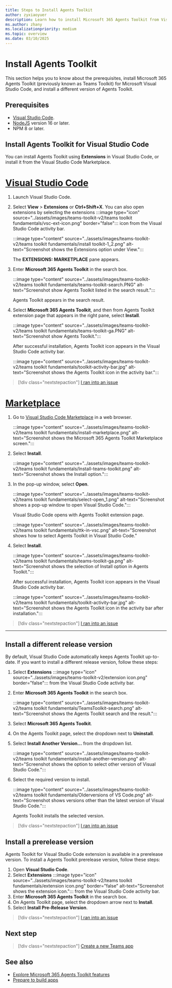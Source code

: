 ```yaml
---
title: Steps to Install Agents Toolkit
author: zyxiaoyuer
description: Learn how to install Microsoft 365 Agents Toolkit from Visual Studio Code and marketplace, and to install different Agents Toolkit versions and prerelease versions.
ms.author: zhany
ms.localizationpriority: medium
ms.topic: overview
ms.date: 03/10/2025
---
```

# Install Agents Toolkit

This section helps you to know about the prerequisites, install Microsoft 365 Agents Toolkit (previously known as Teams Toolkit) for Microsoft Visual Studio Code, and install a different version of Agents Toolkit.

## Prerequisites

* [Visual Studio Code](https://code.visualstudio.com/Download).
* [NodeJS](https://nodejs.org) version 16 or later.
* NPM 8 or later.

## Install Agents Toolkit for Visual Studio Code

You can install Agents Toolkit using **Extensions** in Visual Studio Code, or install it from the Visual Studio Code Marketplace.

# [Visual Studio Code](#tab/vscode)

1. Launch Visual Studio Code.
1. Select **View** > **Extensions** or **Ctrl+Shift+X**. You can also open extensions by selecting the extensions :::image type="icon" source="../assets/images/teams-toolkit-v2/teams toolkit fundamentals/vsc-ext-icon.png" border="false"::: icon from the Visual Studio Code activity bar.

    :::image type="content" source="../assets/images/teams-toolkit-v2/teams toolkit fundamentals/install toolkit-1_2.png" alt-text="Screenshot shows the Extensions option under View.":::

    The **EXTENSIONS: MARKETPLACE** pane appears.

1. Enter **Microsoft 365 Agents Toolkit** in the search box.

    :::image type="content" source="../assets/images/teams-toolkit-v2/teams toolkit fundamentals/teams-toolkit-search.PNG" alt-text="Screenshot show Agents Toolkit listed in the search result.":::

   Agents Toolkit appears in the search result.

1. Select **Microsoft 365 Agents Toolkit**, and then from Agents Toolkit extension page that appears in the right pane, select  **Install**.
  
    :::image type="content" source="../assets/images/teams-toolkit-v2/teams toolkit fundamentals/teams-toolkit-ga.PNG" alt-text="Screenshot show Agents Toolkit.":::

   After successful installation, Agents Toolkit icon appears in the Visual Studio Code activity bar.

    :::image type="content" source="../assets/images/teams-toolkit-v2/teams toolkit fundamentals/toolkit-activity-bar.jpg" alt-text="Screenshot shows the Agents Toolkit icon in the activity bar.":::

 > [!div class="nextstepaction"]
 > [I ran into an issue](https://github.com/MicrosoftDocs/msteams-docs/issues/new?template=Doc-Feedback.yaml&title=%5BI+ran+into+an+issue%5D+Install+Agents+Toolkit+for+Visual+Studio+Code+using+Visual+Studio+Code&&author=%40zyxiaoyuer&pageUrl=https%3A%2F%2Flearn.microsoft.com%2Fen-us%2Fmicrosoftteams%2Fplatform%2Ftoolkit%2Finstall-teams-toolkit%3Ftabs%3Dvscode%23install-teams-toolkit-for-visual-studio-code&contentSourceUrl=https%3A%2F%2Fgithub.com%2FMicrosoftDocs%2Fmsteams-docs%2Fblob%2Fmain%2Fmsteams-platform%2Ftoolkit%2Finstall-Agents-Toolkit.md&documentVersionIndependentId=8402fe47-1338-4cb0-9cc0-c35f06dc6ca5&platformId=857dcef4-57f6-1b0a-65f7-221c9f49c1c7&metadata=*%2BID%253A%2Be473e1f3-69f5-bcfa-bcab-54b098b59c80%2B%250A*%2BService%253A%2B%2A%2Amsteams%2A%2A)

# [Marketplace](#tab/marketplace)

1. Go to [Visual Studio Code Marketplace](https://marketplace.visualstudio.com/items?itemName=TeamsDevApp.ms-teams-vscode-extension) in a web browser.

   :::image type="content" source="../assets/images/teams-toolkit-v2/teams toolkit fundamentals/install-marketplace.png" alt-text="Screenshot shows the Microsoft 365 Agents Toolkit Marketplace screen.":::

1. Select **Install**.

   :::image type="content" source="../assets/images/teams-toolkit-v2/teams toolkit fundamentals/Install-teams-toolkit.png" alt-text="Screenshot shows the Install option.":::

1. In the pop-up window, select **Open**.

   :::image type="content" source="../assets/images/teams-toolkit-v2/teams toolkit fundamentals/select-open_1.png" alt-text="Screenshot shows a pop-up window to open Visual Studio Code.":::

   Visual Studio Code opens with Agents Toolkit extension page.

   :::image type="content" source="../assets/images/teams-toolkit-v2/teams toolkit fundamentals/ttk-in-vsc.png" alt-text="Screenshot shows how to select Agents Toolkit in Visual Studio Code."

1. Select **Install**.

   :::image type="content" source="../assets/images/teams-toolkit-v2/teams toolkit fundamentals/teams-toolkit-ga.png" alt-text="Screenshot shows the selection of Install option in Agents Toolkit.":::

   After successful installation, Agents Toolkit icon appears in the Visual Studio Code activity bar.

   :::image type="content" source="../assets/images/teams-toolkit-v2/teams toolkit fundamentals/toolkit-activity-bar.jpg" alt-text="Screenshot shows the Agents Toolkit icon in the activity bar after installation.":::
> [!div class="nextstepaction"]
> [I ran into an issue](https://github.com/MicrosoftDocs/msteams-docs/issues/new?template=Doc-Feedback.yaml&title=%5BI+ran+into+an+issue%5D+Install+Agents+Toolkit+for+Visual+Studio+Code+using+Marketplace&&author=%40zyxiaoyuer&pageUrl=https%3A%2F%2Flearn.microsoft.com%2Fen-us%2Fmicrosoftteams%2Fplatform%2Ftoolkit%2Finstall-teams-toolkit%3Ftabs%3Dmarketplace%23install-teams-toolkit-for-visual-studio-code&contentSourceUrl=https%3A%2F%2Fgithub.com%2FMicrosoftDocs%2Fmsteams-docs%2Fblob%2Fmain%2Fmsteams-platform%2Ftoolkit%2Finstall-Agents-Toolkit.md&documentVersionIndependentId=8402fe47-1338-4cb0-9cc0-c35f06dc6ca5&platformId=857dcef4-57f6-1b0a-65f7-221c9f49c1c7&metadata=*%2BID%253A%2Be473e1f3-69f5-bcfa-bcab-54b098b59c80%2B%250A*%2BService%253A%2B%2A%2Amsteams%2A%2A)

---

## Install a different release version

By default, Visual Studio Code automatically keeps Agents Toolkit up-to-date. If you want to install a different release version, follow these steps:

1. Select **Extensions** :::image type="icon" source="../assets/images/teams-toolkit-v2/extension icon.png" border="false"::: from the Visual Studio Code activity bar.

1. Enter **Microsoft 365 Agents Toolkit** in the search box.

   :::image type="content" source="../assets/images/teams-toolkit-v2/teams toolkit fundamentals/TeamsToolkit-search.png" alt-text="Screenshot shows the Agents Toolkit search and the result.":::

1. Select **Microsoft 365 Agents Toolkit**.

1. On the Agents Toolkit page, select the dropdown next to **Uninstall**.

1. Select **Install Another Version...** from the dropdown list.

   :::image type="content" source="../assets/images/teams-toolkit-v2/teams toolkit fundamentals/install-another-version.png" alt-text="Screenshot shows the option to select other version of Visual Studio Code.":::

1. Select the required version to install.

   :::image type="content" source="../assets/images/teams-toolkit-v2/teams toolkit fundamentals/Olderversions of VS Code.png" alt-text="Screenshot shows versions other than the latest version of Visual Studio Code.":::

   Agents Toolkit installs the selected version.

 > [!div class="nextstepaction"]
 > [I ran into an issue](https://github.com/MicrosoftDocs/msteams-docs/issues/new?template=Doc-Feedback.yaml&title=%5BI+ran+into+an+issue%5D+Install+a+different+release+version&&author=%40zyxiaoyuer&pageUrl=https%3A%2F%2Flearn.microsoft.com%2Fen-us%2Fmicrosoftteams%2Fplatform%2Ftoolkit%2Finstall-teams-toolkit%3Ftabs%3Dmarketplace%23install-a-different-release-version&contentSourceUrl=https%3A%2F%2Fgithub.com%2FMicrosoftDocs%2Fmsteams-docs%2Fblob%2Fmain%2Fmsteams-platform%2Ftoolkit%2Finstall-Agents-Toolkit.md&documentVersionIndependentId=8402fe47-1338-4cb0-9cc0-c35f06dc6ca5&platformId=857dcef4-57f6-1b0a-65f7-221c9f49c1c7&metadata=*%2BID%253A%2Be473e1f3-69f5-bcfa-bcab-54b098b59c80%2B%250A*%2BService%253A%2B%2A%2Amsteams%2A%2A)

## Install a prerelease version

Agents Toolkit for Visual Studio Code extension is available in a prerelease version. To install a Agents Toolkit prerelease version, follow these steps:

1. Open **Visual Studio Code**.
1. Select **Extensions** :::image type="icon" source="../assets/images/teams-toolkit-v2/teams toolkit fundamentals/extension icon.png" border="false" alt-text="Screenshot shows the extension icon."::: from the Visual Studio Code activity bar.
1. Enter **Microsoft 365 Agents Toolkit** in the search box.
1. On Agents Toolkit page, select the dropdown arrow next to **Install**.
1. Select **Install Pre-Release Version**.

> [!div class="nextstepaction"]
> [I ran into an issue](https://github.com/MicrosoftDocs/msteams-docs/issues/new?template=Doc-Feedback.yaml&title=%5BI+ran+into+an+issue%5D+Install+a+prerelease+version&&author=%40zyxiaoyuer&pageUrl=https%3A%2F%2Flearn.microsoft.com%2Fen-us%2Fmicrosoftteams%2Fplatform%2Ftoolkit%2Finstall-teams-toolkit%3Ftabs%3Dvscode%23install-a-prerelease-version&contentSourceUrl=https%3A%2F%2Fgithub.com%2FMicrosoftDocs%2Fmsteams-docs%2Fblob%2Fmain%2Fmsteams-platform%2Ftoolkit%2Finstall-Agents-Toolkit.md&documentVersionIndependentId=8402fe47-1338-4cb0-9cc0-c35f06dc6ca5&platformId=857dcef4-57f6-1b0a-65f7-221c9f49c1c7&metadata=*%2BID%253A%2Be473e1f3-69f5-bcfa-bcab-54b098b59c80%2B%250A*%2BService%253A%2B%2A%2Amsteams%2A%2A)


## Next step

> [!div class="nextstepaction"]
> [Create a new Teams app](~/toolkit/create-new-project.md)

## See also

- [Explore Microsoft 365 Agents Toolkit features](~/toolkit/explore-Teams-Toolkit.md)
- [Prepare to build apps](~/toolkit/build-environments.md)
